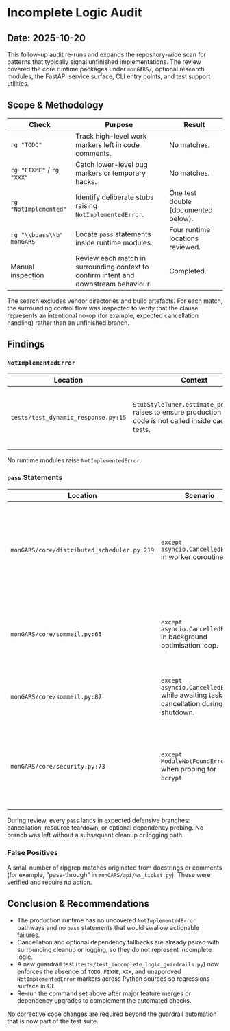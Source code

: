 # Incomplete Logic Audit

## Date: 2025-10-20

This follow-up audit re-runs and expands the repository-wide scan for patterns
that typically signal unfinished implementations. The review covered the core
runtime packages under `monGARS/`, optional research modules, the FastAPI
service surface, CLI entry points, and test support utilities.

## Scope & Methodology

| Check | Purpose | Result |
| --- | --- | --- |
| `rg "TODO"` | Track high-level work markers left in code comments. | No matches. |
| `rg "FIXME"` / `rg "XXX"` | Catch lower-level bug markers or temporary hacks. | No matches. |
| `rg "NotImplemented"` | Identify deliberate stubs raising `NotImplementedError`. | One test double (documented below). |
| `rg "\\bpass\\b" monGARS` | Locate `pass` statements inside runtime modules. | Four runtime locations reviewed. |
| Manual inspection | Review each match in surrounding context to confirm intent and downstream behaviour. | Completed. |

The search excludes vendor directories and build artefacts. For each match, the
surrounding control flow was inspected to verify that the clause represents an
intentional no-op (for example, expected cancellation handling) rather than an
unfinished branch.

## Findings

### `NotImplementedError`

| Location | Context | Disposition |
| --- | --- | --- |
| `tests/test_dynamic_response.py:15` | `StubStyleTuner.estimate_personality` raises to ensure production inference code is not called inside caching tests. | Safe: confined to test double used to assert guard-rail behaviour. |

No runtime modules raise `NotImplementedError`.

### `pass` Statements

| Location | Scenario | Rationale |
| --- | --- | --- |
| `monGARS/core/distributed_scheduler.py:219` | `except asyncio.CancelledError` in worker coroutine. | Cancellation during shutdown is expected; worker finalisation (metrics + deregistration) executes in the enclosing `finally` block. |
| `monGARS/core/sommeil.py:65` | `except asyncio.CancelledError` in background optimisation loop. | Allows cooperative cancellation when stopping the idle optimisation task. |
| `monGARS/core/sommeil.py:87` | `except asyncio.CancelledError` while awaiting task cancellation during shutdown. | Mirrors the background loop handling to treat cancellation as non-fatal. |
| `monGARS/core/security.py:73` | `except ModuleNotFoundError` when probing for `bcrypt`. | Falls back to the pure-Python `pbkdf2_sha256` hashing scheme when the optional `bcrypt` dependency is missing. |

During review, every `pass` lands in expected defensive branches: cancellation,
resource teardown, or optional dependency probing. No branch was left without a
subsequent cleanup or logging path.

### False Positives

A small number of ripgrep matches originated from docstrings or comments (for
example, "pass-through" in `monGARS/api/ws_ticket.py`). These were verified and
require no action.

## Conclusion & Recommendations

- The production runtime has no uncovered `NotImplementedError` pathways and no
  `pass` statements that would swallow actionable failures.
- Cancellation and optional dependency fallbacks are already paired with
  surrounding cleanup or logging, so they do not represent incomplete logic.
- A new guardrail test (`tests/test_incomplete_logic_guardrails.py`) now enforces
  the absence of `TODO`, `FIXME`, `XXX`, and unapproved
  `NotImplementedError` markers across Python sources so regressions surface in
  CI.
- Re-run the command set above after major feature merges or dependency
  upgrades to complement the automated checks.

No corrective code changes are required beyond the guardrail automation that is
now part of the test suite.
